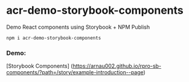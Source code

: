 # acr-demo-storybook-components

Demo React components using Storybook + NPM Publish

```
npm i acr-demo-storybook-components

```

### Demo:
[Storybook Components] (https://arnau002.github.io/rpro-sb-components/?path=/story/example-introduction--page)
